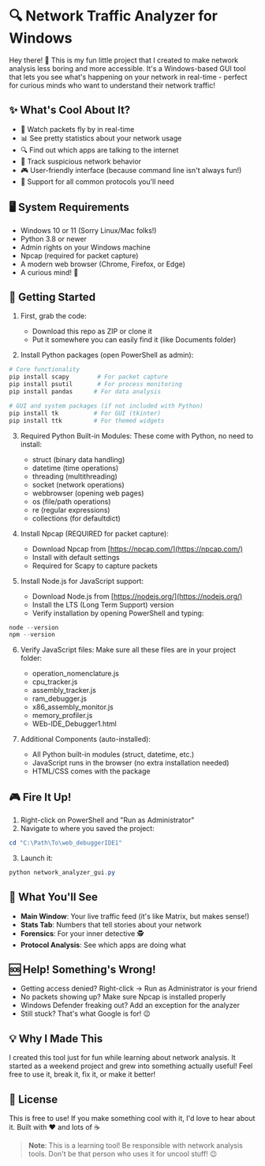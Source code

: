 # 🔍 Network Traffic Analyzer for Windows

Hey there! 👋 This is my fun little project that I created to make network analysis less boring and more accessible. It's a Windows-based GUI tool that lets you see what's happening on your network in real-time - perfect for curious minds who want to understand their network traffic!

## ✨ What's Cool About It?

- 🚀 Watch packets fly by in real-time
- 📊 See pretty statistics about your network usage
- 🔍 Find out which apps are talking to the internet
- 🎯 Track suspicious network behavior
- 🎮 User-friendly interface (because command line isn't always fun!)
- 📱 Support for all common protocols you'll need

## 🖥️ System Requirements

- Windows 10 or 11 (Sorry Linux/Mac folks!)
- Python 3.8 or newer
- Admin rights on your Windows machine
- Npcap (required for packet capture)
- A modern web browser (Chrome, Firefox, or Edge)
- A curious mind! 🧠

## 🚀 Getting Started

1. First, grab the code:
   - Download this repo as ZIP or clone it
   - Put it somewhere you can easily find it (like Documents folder)

2. Install Python packages (open PowerShell as admin):
```powershell
# Core functionality
pip install scapy        # For packet capture
pip install psutil       # For process monitoring
pip install pandas      # For data analysis

# GUI and system packages (if not included with Python)
pip install tk          # For GUI (tkinter)
pip install ttk         # For themed widgets
```

3. Required Python Built-in Modules:
   These come with Python, no need to install:
   - struct (binary data handling)
   - datetime (time operations)
   - threading (multithreading)
   - socket (network operations)
   - webbrowser (opening web pages)
   - os (file/path operations)
   - re (regular expressions)
   - collections (for defaultdict)

4. Install Npcap (REQUIRED for packet capture):
   - Download Npcap from [https://npcap.com/](https://npcap.com/)
   - Install with default settings
   - Required for Scapy to capture packets

5. Install Node.js for JavaScript support:
   - Download Node.js from [https://nodejs.org/](https://nodejs.org/)
   - Install the LTS (Long Term Support) version
   - Verify installation by opening PowerShell and typing:
```powershell
node --version
npm --version
```

6. Verify JavaScript files:
   Make sure all these files are in your project folder:
   - operation_nomenclature.js
   - cpu_tracker.js
   - assembly_tracker.js
   - ram_debugger.js
   - x86_assembly_monitor.js
   - memory_profiler.js
   - WEb-IDE_Debugger1.html

7. Additional Components (auto-installed):
   - All Python built-in modules (struct, datetime, etc.)
   - JavaScript runs in the browser (no extra installation needed)
   - HTML/CSS comes with the package

## 🎮 Fire It Up!

1. Right-click on PowerShell and "Run as Administrator"
2. Navigate to where you saved the project:
```powershell
cd "C:\Path\To\web_debuggerIDE1"
```
3. Launch it:
```powershell
python network_analyzer_gui.py
```

## 🎯 What You'll See

- **Main Window**: Your live traffic feed (it's like Matrix, but makes sense!)
- **Stats Tab**: Numbers that tell stories about your network
- **Forensics**: For your inner detective 🕵️
- **Protocol Analysis**: See which apps are doing what

## 🆘 Help! Something's Wrong!

- Getting access denied? Right-click → Run as Administrator is your friend
- No packets showing up? Make sure Npcap is installed properly
- Windows Defender freaking out? Add an exception for the analyzer
- Still stuck? That's what Google is for! 😉

## 💡 Why I Made This

I created this tool just for fun while learning about network analysis. It started as a weekend project and grew into something actually useful! Feel free to use it, break it, fix it, or make it better!

## 📝 License

This is free to use! If you make something cool with it, I'd love to hear about it. Built with ❤️ and lots of ☕

> **Note**: This is a learning tool! Be responsible with network analysis tools. Don't be that person who uses it for uncool stuff! 😉
